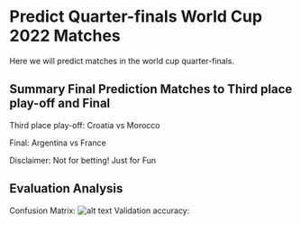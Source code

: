 Predict Quarter-finals World Cup 2022 Matches
===============
Here we will predict matches in the world cup quarter-finals.

**Summary Final Prediction Matches to Third place play-off and Final**
---------------
Third place play-off:
Croatia vs Morocco

Final:
Argentina vs France


Disclaimer: Not for betting! Just for Fun

**Evaluation Analysis**
---------------
Confusion Matrix:
![alt text]()
Validation accuracy:

